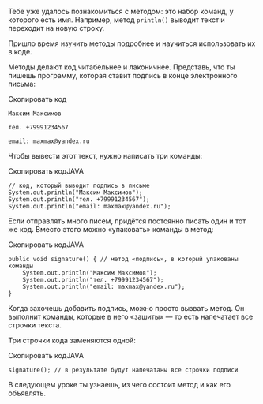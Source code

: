 Тебе уже удалось познакомиться с методом: это набор команд, у которого есть имя. Например, метод `println()` выводит текст и переходит на новую строку.

Пришло время изучить методы подробнее и научиться использовать их в коде.

Методы делают код читабельнее и лаконичнее. Представь, что ты пишешь программу, которая ставит подпись в конце электронного письма:

Скопировать код

```
Максим Максимов 

тел. +79991234567

email: maxmax@yandex.ru 
```

Чтобы вывести этот текст, нужно написать три команды:

Скопировать кодJAVA

```
// код, который выводит подпись в письме
System.out.println("Максим Максимов");
System.out.println("тел. +79991234567");
System.out.println("email: maxmax@yandex.ru"); 
```

Если отправлять много писем, придётся постоянно писать один и тот же код. Вместо этого можно «упаковать» команды в метод:

Скопировать кодJAVA

```
public void signature() { // метод «подпись», в который упакованы команды
    System.out.println("Максим Максимов");
    System.out.println("тел. +79991234567");
    System.out.println("email: maxmax@yandex.ru");
} 
```
Когда захочешь добавить подпись, можно просто вызвать метод. Он выполнит команды, которые в него «зашиты» — то есть напечатает все строчки текста.

Три строчки кода заменяются одной:

Скопировать кодJAVA

```
signature(); // в результате будут напечатаны все строчки подписи 
```

В следующем уроке ты узнаешь, из чего состоит метод и как его объявлять.